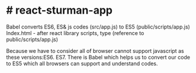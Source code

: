 # # react-sturman-app
Babel converts ES6, ES& js codes (src/app.js) to ES5 (public/scripts/app.js)
Index.html - after react library scripts, type <script type="application/javascript" src="scripts/app.js"></script> (reference to public/scripts/app.js)

Because we have to consider all of browser cannot support javascript as these versions:ES6. ES7. There is Babel which helps us to convert our code to ES5 which all browsers can support and understand codes. 
